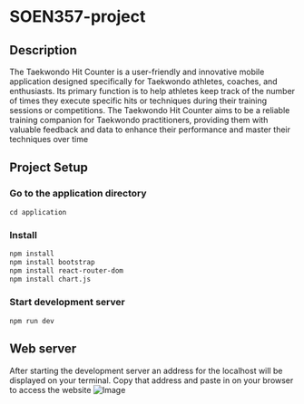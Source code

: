 # SOEN357-project

## Description
The Taekwondo Hit Counter is a user-friendly and innovative mobile application designed specifically for Taekwondo athletes, coaches, and enthusiasts. Its primary function is to help athletes keep track of the number of times they execute specific hits or techniques during their training sessions or competitions. The Taekwondo Hit Counter aims to be a reliable training companion for Taekwondo practitioners, providing them with valuable feedback and data to enhance their performance and master their techniques over time

## Project Setup
### Go to the application directory
```
cd application
```

### Install
``` bash
npm install
npm install bootstrap
npm install react-router-dom
npm install chart.js
 ```
### Start development server 
```
npm run dev
```

## Web server
After starting the development server an address for the localhost will be displayed on your terminal.
Copy that address and paste in on your browser to access the website
![Image](https://github.com/user-attachments/assets/6db56ca7-6ecb-4b6f-951e-2639c32173ef)
